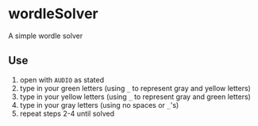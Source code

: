 # wordleSolver
A simple wordle solver

## Use
1. open with `AUDIO` as stated
2. type in your green letters (using `_` to represent gray and yellow letters)
3. type in your yellow letters (using `_` to represent gray and green letters)
4. type in your gray letters (using no spaces or `_`'s)
5. repeat steps 2-4 until solved
